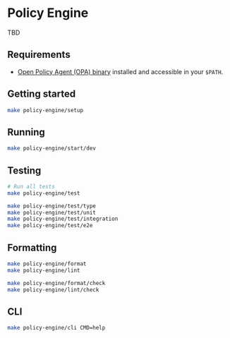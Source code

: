 # Policy Engine

TBD

## Requirements

- [Open Policy Agent (OPA)
  binary](https://www.openpolicyagent.org/docs/latest/#1-download-opa) installed
  and accessible in your `$PATH`.

## Getting started

```bash
make policy-engine/setup
```

## Running

```bash
make policy-engine/start/dev
```

## Testing

```bash
# Run all tests
make policy-engine/test

make policy-engine/test/type
make policy-engine/test/unit
make policy-engine/test/integration
make policy-engine/test/e2e
```

## Formatting

```bash
make policy-engine/format
make policy-engine/lint

make policy-engine/format/check
make policy-engine/lint/check
```

## CLI

```bash
make policy-engine/cli CMD=help
```
